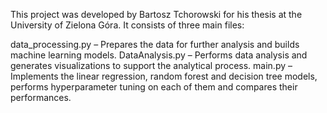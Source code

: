 This project was developed by Bartosz Tchorowski for his thesis at the University of Zielona Góra. It consists of three main files:

data_processing.py – Prepares the data for further analysis and builds machine learning models.
DataAnalysis.py – Performs data analysis and generates visualizations to support the analytical process.
main.py – Implements the linear regression, random forest and decision tree models, performs hyperparameter tuning on each of them and compares their performances.
